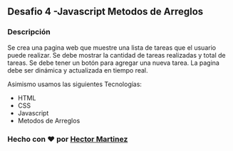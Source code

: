## Desafio 4 -Javascript Metodos de Arreglos

### Descripción

Se crea una pagina web que muestre una lista de tareas que el usuario puede realizar. Se debe mostrar la cantidad de tareas realizadas y total de tareas. Se debe tener un botón para agregar una nueva tarea. La pagina debe ser dinámica y actualizada en tiempo real.

Asimismo usamos las siguientes Tecnologías:

- HTML
- CSS
- Javascript
- Metodos de Arreglos

### Hecho con ❤️ por [Hector Martinez](https://github.com/HectorAlejandro1796)
